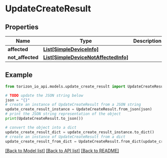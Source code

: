 # UpdateCreateResult


## Properties

Name | Type | Description | Notes
------------ | ------------- | ------------- | -------------
**affected** | [**List[SimpleDeviceInfo]**](SimpleDeviceInfo.md) |  | [optional] 
**not_affected** | [**List[SimpleDeviceNotAffectedInfo]**](SimpleDeviceNotAffectedInfo.md) |  | [optional] 

## Example

```python
from torizon_io_api.models.update_create_result import UpdateCreateResult

# TODO update the JSON string below
json = "{}"
# create an instance of UpdateCreateResult from a JSON string
update_create_result_instance = UpdateCreateResult.from_json(json)
# print the JSON string representation of the object
print(UpdateCreateResult.to_json())

# convert the object into a dict
update_create_result_dict = update_create_result_instance.to_dict()
# create an instance of UpdateCreateResult from a dict
update_create_result_from_dict = UpdateCreateResult.from_dict(update_create_result_dict)
```
[[Back to Model list]](../README.md#documentation-for-models) [[Back to API list]](../README.md#documentation-for-api-endpoints) [[Back to README]](../README.md)



